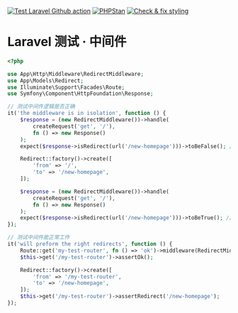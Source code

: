 [![Test Laravel Github action](https://github.com/curder/laravel-testing-demo/actions/workflows/run-test.yml/badge.svg?branch=middleware)](https://github.com/curder/laravel-testing-demo/actions/workflows/run-test.yml?query=branch%3Amiddleware++)
[![PHPStan](https://github.com/curder/laravel-testing-demo/actions/workflows/phpstan.yml/badge.svg?branch=middleware)](https://github.com/curder/laravel-testing-demo/actions/workflows/phpstan.yml?query=branch%3Amiddleware++)
[![Check & fix styling](https://github.com/curder/laravel-testing-demo/actions/workflows/php-cs-fixer.yml/badge.svg?branch=middleware)](https://github.com/curder/laravel-testing-demo/actions/workflows/php-cs-fixer.yml?query=branch%3Amiddleware++)


# Laravel 测试 &middot; 中间件

```php
<?php

use App\Http\Middleware\RedirectMiddleware;
use App\Models\Redirect;
use Illuminate\Support\Facades\Route;
use Symfony\Component\HttpFoundation\Response;

// 测试中间件逻辑是否正确
it('the middleware is in isolation', function () {
    $response = (new RedirectMiddleware())->handle(
        createRequest('get', '/'),
        fn () => new Response()
    );
    expect($response->isRedirect(url('/new-homepage')))->toBeFalse(); // 未配置跳转时，访问页面不会跳转

    Redirect::factory()->create([
        'from' => '/',
        'to' => '/new-homepage',
    ]);

    $response = (new RedirectMiddleware())->handle(
        createRequest('get', '/'),
        fn () => new Response()
    );
    expect($response->isRedirect(url('/new-homepage')))->toBeTrue(); // 正确配置了跳转时，访问页面会跳转
});

// 测试中间件能正常工作
it('will preform the right redirects', function () {
    Route::get('my-test-router', fn () => 'ok')->middleware(RedirectMiddleware::class);
    $this->get('/my-test-router')->assertOk();

    Redirect::factory()->create([
        'from' => '/my-test-router',
        'to' => '/new-homepage',
    ]);
    $this->get('/my-test-router')->assertRedirect('/new-homepage');
});
```
